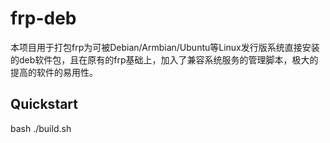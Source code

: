 # frp-deb

本项目用于打包frp为可被Debian/Armbian/Ubuntu等Linux发行版系统直接安装的deb软件包，且在原有的frp基础上，加入了兼容系统服务的管理脚本，极大的提高的软件的易用性。

## Quickstart

bash ./build.sh